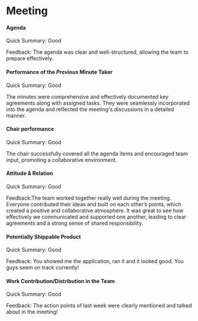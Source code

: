 # Meeting
#### Agenda 
Quick Summary: Good

Feedback: The agenda was clear and well-structured, allowing the team to prepare effectively. 


#### Performance of the *Previous* Minute Taker
Quick Summary: Good

The minutes were comprehensive and effectively documented key agreements along with assigned tasks. They were seamlessly incorporated into the agenda and reflected the meeting's discussions in a detailed manner. 



#### Chair performance
Quick Summary: Good

 The chair successfully covered all the agenda items and encouraged team input, promoting a collaborative environment. 

#### Attitude & Relation
Quick Summary: Good

Feedback:The team worked together really well during the meeting. Everyone contributed their ideas and built on each other’s points, which created a positive and collaborative atmosphere. It was great to see how effectively we communicated and supported one another, leading to clear agreements and a strong sense of shared responsibility.




#### Potentially Shippable Product
Quick Summary: Good

Feedback: You showed me the application, ran it and it looked good. You guys seem on track currently!


#### Work Contribution/Distribution in the Team
Quick Summary: Good

Feedback: The action points of last week were clearly mentioned and talked about in the meeting! 



